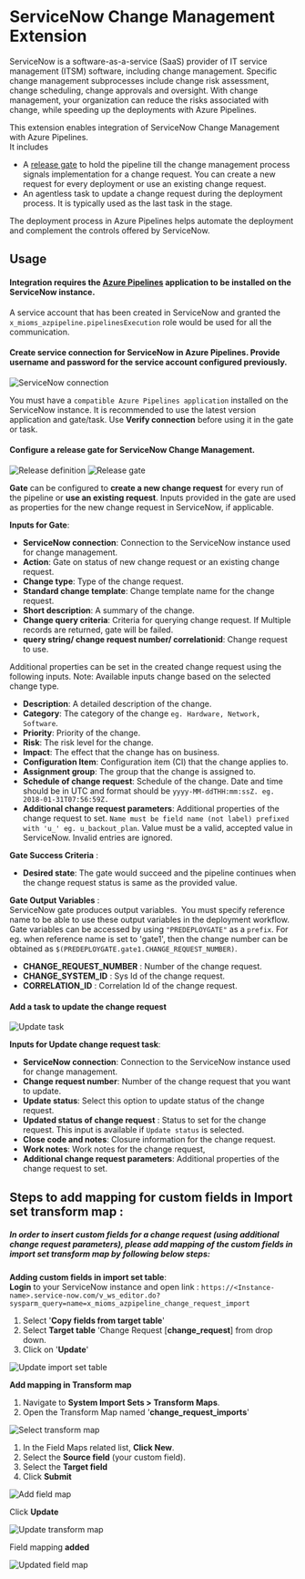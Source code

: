 
# ServiceNow Change Management Extension

ServiceNow is a software-as-a-service (SaaS) provider of IT service management (ITSM) software, including change management.
Specific change management subprocesses include change risk assessment, change scheduling, change approvals and oversight. 
With change management, your organization can reduce the risks associated with change, while speeding up the deployments with Azure Pipelines. 

This extension enables integration of ServiceNow Change Management with Azure Pipelines.                                                 
It includes 
- A [release gate](https://docs.microsoft.com/en-us/azure/devops/pipelines/release/approvals/gates?view=vsts) to hold the pipeline till the change management process signals implementation for a change request. You can create a new request for every deployment or use an existing change request.                     
- An agentless task to update a change request during the deployment process. It is typically used as the last task in the stage.

The deployment process in Azure Pipelines helps automate the deployment and complement the controls offered by ServiceNow.

## Usage
#### Integration requires the [Azure Pipelines](https://store.servicenow.com/sn_appstore_store.do#!/store/application/fa788cb5dbb5630040669c27db961940) application to be installed on the ServiceNow instance.   
   
   A service account that has been created in ServiceNow and granted the `x_mioms_azpipeline.pipelinesExecution` role would be used for all the communication.

#### Create service connection for ServiceNow in Azure Pipelines. Provide username and password for the service account configured previously.

![ServiceNow connection](images/servicenow_connection.png)

You must have a `compatible Azure Pipelines application` installed on the ServiceNow instance. 
It is recommended to use the latest version application and gate/task. 
Use **Verify connection** before using it in the gate or task. 

#### Configure a release gate for ServiceNow Change Management.

![Release definition](images/release_definition.png)
![Release gate](images/release_gate.png)

**Gate** can be configured to **create a new change request** for every run of the pipeline or **use an existing request**.
Inputs provided in the gate are used as properties for the new change request in ServiceNow, if applicable.

 **Inputs for Gate**:
- **ServiceNow connection**: Connection to the ServiceNow instance used for change management.
- **Action**: Gate on status of new change request or an existing change request.
- **Change type**: Type of the change request.
- **Standard change template**: Change template name for the change request.
- **Short description**: A summary of the change.
- **Change query criteria**: Criteria for querying change request. If Multiple records are returned, gate will be failed.
- **query string/ change request number/ correlationid**: Change request to use.

Additional properties can be set in the created change request using the following inputs. Note: Available inputs change based on the selected change type. 

- **Description**: A detailed description of the change.
- **Category**:  The category of the change `eg. Hardware, Network, Software`.
- **Priority**: Priority of the change.
- **Risk**: The risk level for the change.
- **Impact**: The effect that the change has on business.
- **Configuration Item**: Configuration item (CI) that the change applies to.
- **Assignment group**:  The group that the change is assigned to.
- **Schedule of change request**: Schedule of the change.                                                                                                                 Date and time should be in UTC and format should be `yyyy-MM-ddTHH:mm:ssZ. eg. 2018-01-31T07:56:59Z.`
- **Additional change request parameters**:  Additional properties of the change request to set.                                                                                      `Name must be field name (not label) prefixed with 'u_' eg. u_backout_plan`.                                                            Value must be a valid, accepted value in ServiceNow. Invalid entries are ignored.

**Gate Success Criteria** :
- **Desired state**: The gate would succeed and the pipeline continues when the change request status is same as the provided value.

**Gate Output Variables** :                                                                                                             
ServiceNow gate produces output variables.                                                                                               You must specify reference name to be able to use these output variables in the deployment workflow. Gate variables can be accessed by using `"PREDEPLOYGATE"` as a `prefix`. For eg. when reference name is set to 'gate1', then the change number can be obtained as `$(PREDEPLOYGATE.gate1.CHANGE_REQUEST_NUMBER)`.

- **CHANGE_REQUEST_NUMBER** : Number of the change request.
- **CHANGE_SYSTEM_ID** : Sys Id of the change request.
- **CORRELATION_ID** : Correlation Id of the change request.

#### Add a task to update the change request

![Update task](images/agentless_task.png)

**Inputs for Update change request task**:
- **ServiceNow connection**: Connection to the ServiceNow instance used for change management.
- **Change request number**: Number of the change request that you want to update.
- **Update status**: Select this option to update status of the change request.
- **Updated status of change request** : Status to set for the change request. This input is available if `Update status` is selected.
- **Close code and notes**: Closure information for the change request.
- **Work notes**: Work notes for the change request,
- **Additional change request parameters**:  Additional properties of the change request to set.

## Steps to add mapping for custom fields in Import set transform map :

##### In order to insert custom fields for a change request (using additional change request parameters), please add mapping of the custom fields in import set transform map by following below steps:

**Adding custom fields in import set table**:                                      
**Login** to your ServiceNow instance and open link : `https://<Instance-name>.service-now.com/v_ws_editor.do?sysparm_query=name=x_mioms_azpipeline_change_request_import`

1.	Select '**Copy fields from target table**' 
2.	Select **Target table** 'Change Request [**change_request**] from drop down.
3.	Click on '**Update**' 

![Update import set table](images/1.edit-import-set-table.png)

**Add mapping in Transform map**

1. Navigate to **System Import Sets > Transform Maps**.
2. Open the Transform Map named '**change_request_imports**'

![Select transform map](images/2.select-transform-map.png)

1. In the Field Maps related list, **Click New**.
2. Select the **Source field** (your custom field).
3. Select the **Target field**
4. Click **Submit**

![Add field map](images/3.add-field-map.png)

Click **Update**

![Update transform map](images/4.update-transform-map.png)

Field mapping **added**

![Updated field map](images/5.field-map-added.png)





